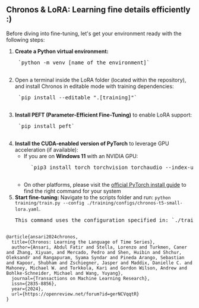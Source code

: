 ## Chronos & LoRA: Learning fine details efficiently :)
Before diving into fine-tuning, let's get your environment ready with the following steps:
1. **Create a Python virtual environment:**
    <pre>
    `python -m venv [name of the environment]`
    </pre>
2. Open a terminal inside the LoRA folder (located within the repository), and install Chronos in editable mode with training dependencies:
    <pre>
    `pip install --editable ".[training]"`
    </pre>
3. **Install PEFT (Parameter-Efficient Fine-Tuning)** to enable LoRA support: 
    <pre>
    `pip install peft`
    </pre>
4. **Install the CUDA-enabled version of PyTorch** to leverage GPU acceleration (if available): 
    - If you are on **Windows 11** with an NVIDIA GPU: 
    <pre>
        `pip3 install torch torchvision torchaudio --index-url https://download.pytorch.org/whl/cu128`
    </pre>
    - On other platforms, please visit the [official PyTorch install guide](https://pytorch.org/get-started/locally/) to find the right command for your system
5. **Start fine-tuning:** Navigate to the scripts folder and run:
`python training/train.py --config ./training/configs/chronos-t5-small-lora.yaml`.
    <pre>
   This command uses the configuration specified in: `./training/configs/chronos-t5-small-lora.yaml`
    </pre>

```
@article{ansari2024chronos,
  title={Chronos: Learning the Language of Time Series},
  author={Ansari, Abdul Fatir and Stella, Lorenzo and Turkmen, Caner and Zhang, Xiyuan, and Mercado, Pedro and Shen, Huibin and Shchur, Oleksandr and Rangapuram, Syama Syndar and Pineda Arango, Sebastian and Kapoor, Shubham and Zschiegner, Jasper and Maddix, Danielle C. and Mahoney, Michael W. and Torkkola, Kari and Gordon Wilson, Andrew and Bohlke-Schneider, Michael and Wang, Yuyang},
  journal={Transactions on Machine Learning Research},
  issn={2835-8856},
  year={2024},
  url={https://openreview.net/forum?id=gerNCVqqtR}
}
```